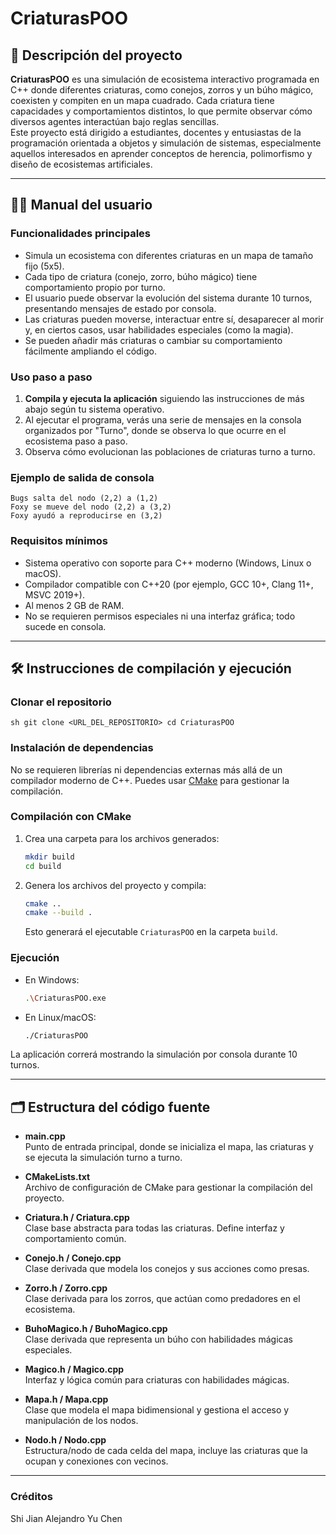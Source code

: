 # CriaturasPOO

## 📘 Descripción del proyecto

**CriaturasPOO** es una simulación de ecosistema interactivo programada en C++ donde diferentes criaturas, como conejos, zorros y un búho mágico, coexisten y compiten en un mapa cuadrado. Cada criatura tiene capacidades y comportamientos distintos, lo que permite observar cómo diversos agentes interactúan bajo reglas sencillas.  
Este proyecto está dirigido a estudiantes, docentes y entusiastas de la programación orientada a objetos y simulación de sistemas, especialmente aquellos interesados en aprender conceptos de herencia, polimorfismo y diseño de ecosistemas artificiales.

---

## 🧑‍💻 Manual del usuario

### Funcionalidades principales

- Simula un ecosistema con diferentes criaturas en un mapa de tamaño fijo (5x5).
- Cada tipo de criatura (conejo, zorro, búho mágico) tiene comportamiento propio por turno.
- El usuario puede observar la evolución del sistema durante 10 turnos, presentando mensajes de estado por consola.
- Las criaturas pueden moverse, interactuar entre sí, desaparecer al morir y, en ciertos casos, usar habilidades especiales (como la magia).
- Se pueden añadir más criaturas o cambiar su comportamiento fácilmente ampliando el código.

### Uso paso a paso

1. **Compila y ejecuta la aplicación** siguiendo las instrucciones de más abajo según tu sistema operativo.
2. Al ejecutar el programa, verás una serie de mensajes en la consola organizados por "Turno", donde se observa lo que ocurre en el ecosistema paso a paso.
3. Observa cómo evolucionan las poblaciones de criaturas turno a turno.

### Ejemplo de salida de consola

```
Bugs salta del nodo (2,2) a (1,2)
Foxy se mueve del nodo (2,2) a (3,2)
Foxy ayudó a reproducirse en (3,2)
```

### Requisitos mínimos

- Sistema operativo con soporte para C++ moderno (Windows, Linux o macOS).
- Compilador compatible con C++20 (por ejemplo, GCC 10+, Clang 11+, MSVC 2019+).
- Al menos 2 GB de RAM.
- No se requieren permisos especiales ni una interfaz gráfica; todo sucede en consola.

---

## 🛠️ Instrucciones de compilación y ejecución

### Clonar el repositorio

```
sh git clone <URL_DEL_REPOSITORIO> cd CriaturasPOO
```


### Instalación de dependencias

No se requieren librerías ni dependencias externas más allá de un compilador moderno de C++. Puedes usar [CMake](https://cmake.org/) para gestionar la compilación.

### Compilación con CMake

1. Crea una carpeta para los archivos generados:
   ```sh
   mkdir build
   cd build
   ```
2. Genera los archivos del proyecto y compila:
   ```sh
   cmake ..
   cmake --build .
   ```
   Esto generará el ejecutable `CriaturasPOO` en la carpeta `build`.

### Ejecución

- En Windows:
  ```sh
  .\CriaturasPOO.exe
  ```
- En Linux/macOS:
  ```sh
  ./CriaturasPOO
  ```

La aplicación correrá mostrando la simulación por consola durante 10 turnos.

---

## 🗂️ Estructura del código fuente

- **main.cpp**  
  Punto de entrada principal, donde se inicializa el mapa, las criaturas y se ejecuta la simulación turno a turno.

- **CMakeLists.txt**  
  Archivo de configuración de CMake para gestionar la compilación del proyecto.

- **Criatura.h / Criatura.cpp**  
  Clase base abstracta para todas las criaturas. Define interfaz y comportamiento común.

- **Conejo.h / Conejo.cpp**  
  Clase derivada que modela los conejos y sus acciones como presas.

- **Zorro.h / Zorro.cpp**  
  Clase derivada para los zorros, que actúan como predadores en el ecosistema.

- **BuhoMagico.h / BuhoMagico.cpp**  
  Clase derivada que representa un búho con habilidades mágicas especiales.

- **Magico.h / Magico.cpp**  
  Interfaz y lógica común para criaturas con habilidades mágicas.

- **Mapa.h / Mapa.cpp**  
  Clase que modela el mapa bidimensional y gestiona el acceso y manipulación de los nodos.

- **Nodo.h / Nodo.cpp**  
  Estructura/nodo de cada celda del mapa, incluye las criaturas que la ocupan y conexiones con vecinos.

---

### Créditos

Shi Jian Alejandro Yu Chen
